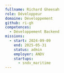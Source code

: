 ```yaml
---
fullname: Richard Gheesah
role: Développeur
domaine: Développement
github: ri-gh
competences:
  - Développement Backend
missions:
  - start: 2024-09-09
    end: 2025-05-31
    status: admin
    employer: ANDV
    startups:
      - sndv_maritime
---
```

